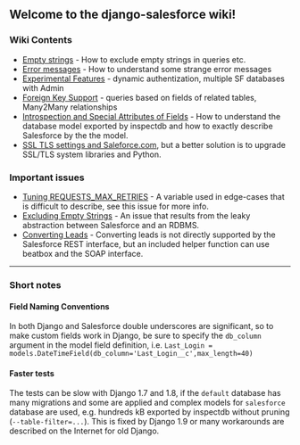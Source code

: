 ## Welcome to the django-salesforce wiki!

### Wiki Contents

- [Empty strings](Empty-strings) - How to exclude empty strings in queries etc.
- [Error messages](Error-messages) - How to understand some strange error messages
- [Experimental Features](Experimental-Features) - dynamic authentization, multiple SF databases with Admin
- [Foreign Key Support](Foreign-Key-Support) - queries based on fields of related tables, Many2Many relationships
- [Introspection and Special Attributes of Fields](Introspection-and-Special-Attributes-of-Fields) - How to understand the database model exported by inspectdb and how to exactly describe Salesforce by the the model.
- [SSL TLS settings and Saleforce.com](SSL-TLS-settings-and-Saleforce.com), but a better solution is to upgrade SSL/TLS system libraries and Python.

### Important issues
- [Tuning REQUESTS_MAX_RETRIES](https://github.com/django-salesforce/django-salesforce/issues/159) - A variable used in edge-cases that is difficult to describe, see this issue for more info.
- [Excluding Empty Strings](https://github.com/django-salesforce/django-salesforce/issues/143) - An issue that results from the leaky abstraction between Salesforce and an RDBMS.
- [Converting Leads](Introspection-and-Special-Attributes-of-Fields#soap-api) - Converting leads is not directly supported by the Salesforce REST interface, but an included helper function can use beatbox and the SOAP interface.

---
### Short notes

#### Field Naming Conventions
In both Django and Salesforce double underscores are significant, so to make custom fields work in Django, be sure to specify the `db_column` argument in the model field definition, i.e.
`Last_Login = models.DateTimeField(db_column='Last_Login__c',max_length=40)`

#### Faster tests
The tests can be slow with Django 1.7 and 1.8, if the `default` database has many migrations and some are applied and complex models for `salesforce` database are used, e.g. hundreds kB exported by inspectdb without pruning (`--table-filter=...`). This is fixed by Django 1.9 or many workarounds are described on the Internet for old Django.